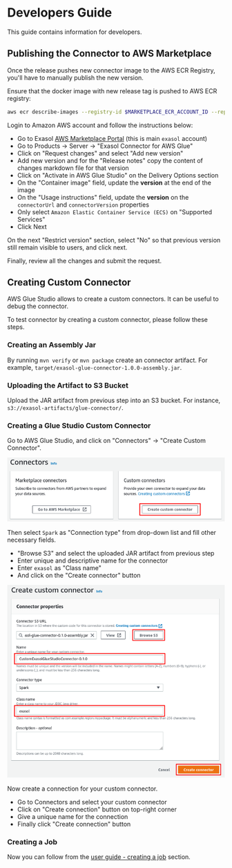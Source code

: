 # Developers Guide

This guide contains information for developers.

## Publishing the Connector to AWS Marketplace

Once the release pushes new connector image to the AWS ECR Registry, you'll have to manually publish the new version.

Ensure that the docker image with new release tag is pushed to AWS ECR registry:

```sh
aws ecr describe-images --registry-id $MARKETPLACE_ECR_ACCOUNT_ID --repository-name $MARKETPLACE_ECR_REPO_NAME --region us-east-1
```

Login to Amazon AWS account and follow the instructions below:

- Go to Exasol [AWS Marketplace Portal](https://aws.amazon.com/marketplace/management/homepage) (this is main `exasol` account)
- Go to Products &rarr; Server &rarr; "Exasol Connector for AWS Glue"
- Click on "Request changes" and select "Add new version"
- Add new version and for the "Release notes" copy the content of changes markdown file for that version
- Click on "Activate in AWS Glue Studio" on the Delivery Options section
- On the "Container image" field, update the **version** at the end of the image
- On the "Usage instructions" field, update the **version** on the `connectorUrl` and `connectorVersion` properties
- Only select `Amazon Elastic Container Service (ECS)` on "Supported Services"
- Click Next

On the next "Restrict version" section, select "No" so that previous version still remain visible to users, and click next.

Finally, review all the changes and submit the request.

## Creating Custom Connector

AWS Glue Studio allows to create a custom connectors. It can be useful to debug the connector.

To test connector by creating a custom connector, please follow these steps.

### Creating an Assembly Jar

By running `mvn verify` or `mvn package` create an connector artifact. For example, `target/exasol-glue-connector-1.0.0-assembly.jar`.

### Uploading the Artifact to S3 Bucket

Upload the JAR artifact from previous step into an S3 bucket. For instance, `s3://exasol-artifacts/glue-connector/`.

### Creating a Glue Studio Custom Connector

Go to AWS Glue Studio, and click on "Connectors" &rarr; "Create Custom Connector".

![Exasol AWS Glue Studio Custom Connectors](img/custom_connector.png)

Then select `Spark` as "Connection type" from drop-down list and fill other necessary fields.

- "Browse S3" and select the uploaded JAR artifact from previous step
- Enter unique and descriptive name for the connector
- Enter `exasol` as "Class name"
- And click on the "Create connector" button

![Exasol AWS Glue Studio Custom Connector Setup](img/custom_connector_setup.png)

Now create a connection for your custom connector.

- Go to Connectors and select your custom connector
- Click on "Create connection" button on top-right corner
- Give a unique name for the connection
- Finally click "Create connection" button

### Creating a Job

Now you can follow from the [user guide - creating a job](../user_guide/user_guide.md#creating-a-job) section.
